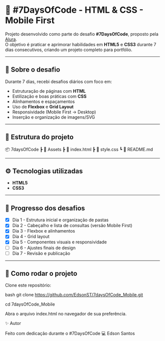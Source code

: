 # 🚀 #7DaysOfCode - HTML & CSS - Mobile First

Projeto desenvolvido como parte do desafio **#7DaysOfCode**, proposto pela [Alura](https://www.alura.com.br/).  
O objetivo é praticar e aprimorar habilidades em **HTML5** e **CSS3** durante 7 dias consecutivos, criando um projeto completo para portfólio.

---

## 📌 Sobre o desafio

Durante 7 dias, recebi desafios diários com foco em:

- Estruturação de páginas com **HTML**
- Estilização e boas práticas com **CSS**
- Alinhamentos e espaçamentos
- Uso de **Flexbox** e **Grid Layout**
- Responsividade (Mobile First → Desktop)
- Inserção e organização de imagens/SVG

---

## 📂 Estrutura do projeto

📦 7daysOfCode
┣ 📂 Assets
┣ 📄 index.html
┣ 📄 style.css
┗ 📄 README.md

---

## ⚙️ Tecnologias utilizadas

- **HTML5**
- **CSS3**

---

## 📅 Progresso dos desafios

- [x] Dia 1 - Estrutura inicial e organização de pastas
- [x] Dia 2 - Cabeçalho e lista de consultas (versão Mobile First)
- [x] Dia 3 - Flexbox e alinhamentos
- [x] Dia 4 - Grid layout
- [x] Dia 5 - Componentes visuais e responsividade
- [ ] Dia 6 - Ajustes finais de design
- [ ] Dia 7 - Revisão e publicação

---

## 📢 Como rodar o projeto

Clone este repositório:

bash
git clone https://github.com/EdsonST/7daysOfCode_Mobile.git

cd 7daysOfCode_Mobile

Abra o arquivo index.html no navegador de sua preferência.

✨ Autor

Feito com dedicação durante o #7DaysOfCode 💻
Edson Santos
